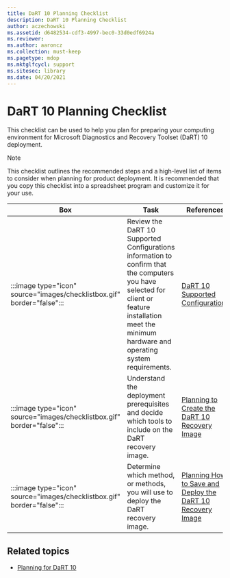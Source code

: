 ```yaml
---
title: DaRT 10 Planning Checklist
description: DaRT 10 Planning Checklist
author: aczechowski
ms.assetid: d6482534-cdf3-4997-bec0-33d0edf6924a
ms.reviewer:
ms.author: aaroncz
ms.collection: must-keep
ms.pagetype: mdop
ms.mktglfcycl: support
ms.sitesec: library
ms.date: 04/20/2021
---
```


# DaRT 10 Planning Checklist

This checklist can be used to help you plan for preparing your computing environment for Microsoft Diagnostics and Recovery Toolset (DaRT) 10 deployment.

> [!NOTE]
> This checklist outlines the recommended steps and a high-level list of items to consider when planning for product deployment. It is recommended that you copy this checklist into a spreadsheet program and customize it for your use.

| Box | Task | References |
| --- | ---- | ---------- |
| :::image type="icon" source="images/checklistbox.gif" border="false"::: | Review the DaRT 10 Supported Configurations information to confirm that the computers you have selected for client or feature installation meet the minimum hardware and operating system requirements. | [DaRT 10 Supported Configurations](dart-10-supported-configurations.md) |
| :::image type="icon" source="images/checklistbox.gif" border="false"::: | Understand the deployment prerequisites and decide which tools to include on the DaRT recovery image. | [Planning to Create the DaRT 10 Recovery Image](planning-to-create-the-dart-10-recovery-image.md) |
| :::image type="icon" source="images/checklistbox.gif" border="false"::: | Determine which method, or methods, you will use to deploy the DaRT recovery image. | [Planning How to Save and Deploy the DaRT 10 Recovery Image](planning-how-to-save-and-deploy-the-dart-10-recovery-image.md) |

## Related topics

- [Planning for DaRT 10](planning-for-dart-10.md)
